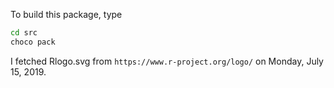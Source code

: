 To build this package, type

```bash
cd src
choco pack
```

I fetched Rlogo.svg from `https://www.r-project.org/logo/` on Monday, July 15, 2019.